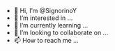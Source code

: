 - 👋 Hi, I’m @SignorinoY
- 👀 I’m interested in ...
- 🌱 I’m currently learning ...
- 💞️ I’m looking to collaborate on ...
- 📫 How to reach me ...

<!---
SignorinoY/SignorinoY is a ✨ special ✨ repository because its `README.md` (this file) appears on your GitHub profile.
You can click the Preview link to take a look at your changes.
--->
